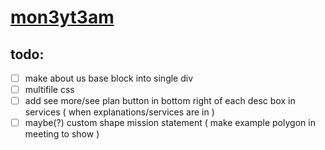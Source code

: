 # [mon3yt3am](https://mon3yt3am.github.io)


## todo:
- [ ] make about us base block into single div
- [ ] multifile css
- [ ] add see more/see plan button in bottom right of each desc box in services ( when explanations/services are in )
- [ ] maybe(?) custom shape mission statement ( make example polygon in meeting to show )